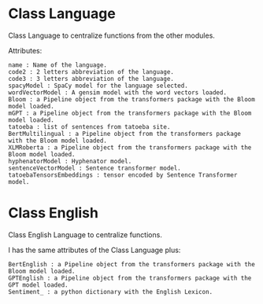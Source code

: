 # Class Language

Class Language to centralize functions from the other modules.

Attributes:
```
name : Name of the language.
code2 : 2 letters abbreviation of the language.
code3 : 3 letters abbreviation of the language.
spacyModel : SpaCy model for the language selected.
wordVectorModel : A gensim model with the word vectors loaded.
Bloom : a Pipeline object from the transformers package with the Bloom model loaded.
mGPT : a Pipeline object from the transformers package with the Bloom model loaded.
tatoeba : list of sentences from tatoeba site.
BertMultilingual : a Pipeline object from the transformers package with the Bloom model loaded.
XLMRoberta : a Pipeline object from the transformers package with the Bloom model loaded.
hyphenatorModel : Hyphenator model.
sentenceVectorModel : Sentence transformer model.
tatoebaTensorsEmbeddings : tensor encoded by Sentence Transformer model.
```

# Class English

Class English Language to centralize functions.

I has the same attributes of the Class Language plus:
```
BertEnglish : a Pipeline object from the transformers package with the Bloom model loaded.
GPTEnglish : a Pipeline object from the transformers package with the GPT model loaded.
Sentiment_ : a python dictionary with the English Lexicon.
```
